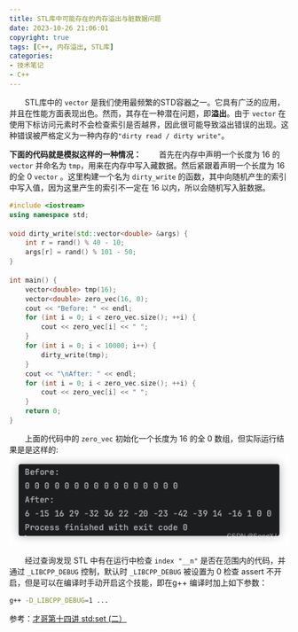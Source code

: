 ```yaml
---
title: STL库中可能存在的内存溢出与脏数据问题
date: 2023-10-26 21:06:01
copyright: true
tags: [C++, 内存溢出, STL库]
categories:
- 技术笔记
- C++
---
```






&emsp;&emsp;STL库中的 `vector` 是我们使用最频繁的STD容器之一。它具有广泛的应用，并且在性能方面表现出色。然而，其存在一种潜在问题，即**溢出**。由于 `vector` 在使用下标访问元素时不会检查索引是否越界，因此很可能导致溢出错误的出现。这种错误被严格定义为一种内存的`"dirty read / dirty write"`。

**下面的代码就是模拟这样的一种情况：**
&emsp;&emsp;首先在内存中声明一个长度为 16 的 `vector` 并命名为 `tmp`，用来在内存中写入藏数据。然后紧跟着声明一个长度为 16 的全 0 `vector` 。这里构建一个名为 `dirty_write` 的函数，其中向随机产生的索引中写入值，因为这里产生的索引不一定在 16 以内，所以会随机写入脏数据。


```cpp
#include <iostream>
using namespace std;

void dirty_write(std::vector<double> &args) {
    int r = rand() % 40 - 10;
    args[r] = rand() % 101 - 50;
}

int main() {
    vector<double> tmp(16);
    vector<double> zero_vec(16, 0);
    cout << "Before: " << endl;
    for (int i = 0; i < zero_vec.size(); ++i) {
        cout << zero_vec[i] << " ";
    }
    for (int i = 0; i < 10000; i++) {
        dirty_write(tmp);
    }
    cout << "\nAfter: " << endl;
    for (int i = 0; i < zero_vec.size(); ++i) {
        cout << zero_vec[i] << " ";
    }
    return 0;
}
```

&emsp;&emsp;上面的代码中的 `zero_vec` 初始化一个长度为 16 的全 0 数组，但实际运行结果是是这样的:
![运行结果](/images/STL库中可能存在的内存溢出与脏数据问题/运行结果.png)


&emsp;&emsp;经过查询发现 STL 中有在运行中检查 `index "__n"` 是否在范围内的代码，并通过 `_LIBCPP_DEBUG` 控制，默认时 `_LIBCPP_DEBUG` 被设置为 0 检查 assert 不开启，但是可以在编译时手动开启这个技能，即在g++ 编译时加上如下参数：

```bash
g++ -D_LIBCPP_DEBUG=1 ...
```


参考：[才哥第十四讲 std:set (二）](https://mp.weixin.qq.com/s?__biz=MzkxMzQ5NTI2Mg==&mid=2247483878&idx=1&sn=d155daf0a7125c05c44c639711c254a6&chksm=c17d8457f60a0d41e248ebfd6342c89476eaa710178889458d2442ec74561de1ac13b0f0614a&scene=132&exptype=timeline_recommend_article_extendread_samebiz#wechat_redirect)



<br/><br/><br/><br/>

